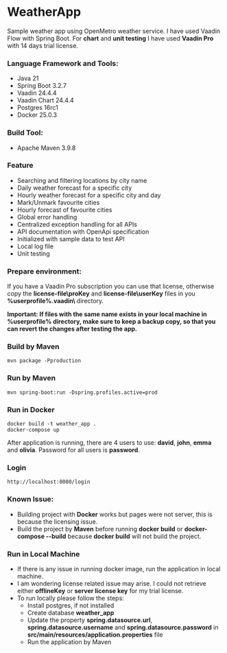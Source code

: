 # WeatherApp

Sample weather app using OpenMetro weather service. I have used Vaadin Flow with Spring Boot. For <b>chart</b> and <b>unit testing</b> 
I have used <b>Vaadin Pro</b> with 14 days trial license.

### Language Framework and Tools:
* Java 21
* Spring Boot 3.2.7
* Vaadin 24.4.4
* Vaadin Chart 24.4.4
* Postgres 16rc1
* Docker 25.0.3

### Build Tool:
* Apache Maven 3.9.8

### Feature
* Searching and filtering locations by city name
* Daily weather forecast for a specific city
* Hourly weather forecast for a specific city and day
* Mark/Unmark favourite cities
* Hourly forecast of favourite cities
* Global error handling
* Centralized exception handling for all APIs
* API documentation with OpenApi specification
* Initialized with sample data to test API
* Local log file
* Unit testing

### Prepare environment:
If you have a Vaadin Pro subscription you can use that license, otherwise copy the <b>license-file\proKey</b> and
<b>license-file\userKey</b> files in you <b>%userprofile%\.vaadin\ </b> directory.
<p>
<b>
Important:
If files with the same name exists in your local machine in %userprofile% directory, make sure to keep a backup copy, 
so that you can revert the changes after testing the app.
</b>
</p>

### Build by Maven
````
mvn package -Pproduction
````
### Run by Maven
````
mvn spring-boot:run -Dspring.profiles.active=prod
````
### Run in Docker
````
docker build -t weather_app .
docker-compose up
````

After application is running, there are 4 users to use: <b>david</b>, <b>john</b>, <b>emma</b> and <b>olivia</b>. Password for all users is <b>password</b>.

### Login
````
http://localhost:8080/login
````

### Known Issue:
* Building project with <b>Docker</b> works but pages were not server, this is because the licensing issue.  
* Build the project by <b>Maven</b> before running <b>docker build</b> or <b>docker-compose --build</b> because <b>docker build</b> will not build the project.

### Run in Local Machine
* If there is any issue in running docker image, run the application in local machine.
* I am wondering license related issue may arise. I could not retrieve either <b>offlineKey</b> or <b>server license key</b> for my trial license.
* To run locally please follow the steps:
  * Install postgres, if not installed
  * Create database <b>weather_app</b>
  * Update the property <b>spring.datasource.url</b>, <b>spring.datasource.username</b> and <b>spring.datasource.password</b> in <b>src/main/resources/application.properties</b> file
  * Run the application by Maven
 
